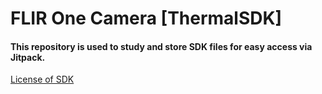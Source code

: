 # FLIR One Camera [ThermalSDK]
#### This repository is used to study and store SDK files for easy access via Jitpack.
[License of SDK](https://support.flir.com/PMDownloads/MobileSDK/FLIR_SDK_License_Agreement_v1.5_20210310.pdf)
